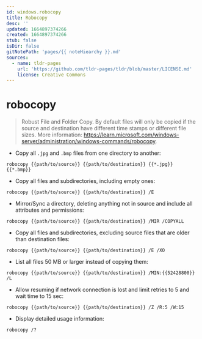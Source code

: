 ```yaml
---
id: windows.robocopy
title: Robocopy
desc: ''
updated: 1664897374266
created: 1664897374266
stub: false
isDir: false
gitNotePath: 'pages/{{ noteHiearchy }}.md'
sources:
  - name: tldr-pages
    url: 'https://github.com/tldr-pages/tldr/blob/master/LICENSE.md'
    license: Creative Commons
---
```

# robocopy

> Robust File and Folder Copy.
> By default files will only be copied if the source and destination have different time stamps or different file sizes.
> More information: <https://learn.microsoft.com/windows-server/administration/windows-commands/robocopy>.

- Copy all `.jpg` and `.bmp` files from one directory to another:

`robocopy {{path/to/source}} {{path/to/destination}} {{*.jpg}} {{*.bmp}}`

- Copy all files and subdirectories, including empty ones:

`robocopy {{path/to/source}} {{path/to/destination}} /E`

- Mirror/Sync a directory, deleting anything not in source and include all attributes and permissions:

`robocopy {{path/to/source}} {{path/to/destination}} /MIR /COPYALL`

- Copy all files and subdirectories, excluding source files that are older than destination files:

`robocopy {{path/to/source}} {{path/to/destination}} /E /XO`

- List all files 50 MB or larger instead of copying them:

`robocopy {{path/to/source}} {{path/to/destination}} /MIN:{{52428800}} /L`

- Allow resuming if network connection is lost and limit retries to 5 and wait time to 15 sec:

`robocopy {{path/to/source}} {{path/to/destination}} /Z /R:5 /W:15`

- Display detailed usage information:

`robocopy /?`

